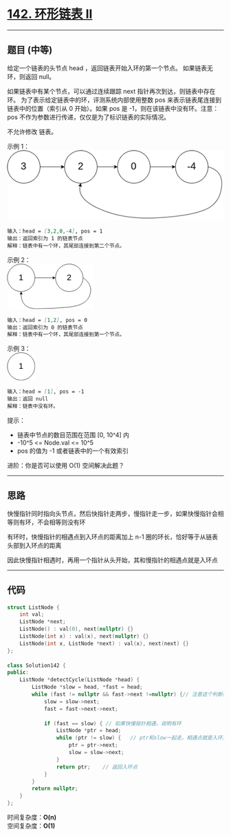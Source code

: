 # [142. 环形链表 II](https://leetcode.cn/problems/linked-list-cycle-ii/description/)

---

## 题目 (中等)

给定一个链表的头节点  head ，返回链表开始入环的第一个节点。 如果链表无环，则返回 null。  

如果链表中有某个节点，可以通过连续跟踪 next 指针再次到达，则链表中存在环。 为了表示给定链表中的环，评测系统内部使用整数 pos 来表示链表尾连接到链表中的位置（索引从 0 开始）。如果 pos 是 -1，则在该链表中没有环。注意：pos 不作为参数进行传递，仅仅是为了标识链表的实际情况。  

不允许修改 链表。  

示例 1：  
![Alt text](https://github.com/yang-yang-o-o/CodingNotes/blob/main/Coding/asset/142_1.png)  

```markdown
输入：head = [3,2,0,-4], pos = 1
输出：返回索引为 1 的链表节点
解释：链表中有一个环，其尾部连接到第二个节点。
```

示例 2：  
![Alt text](https://github.com/yang-yang-o-o/CodingNotes/blob/main/Coding/asset/142_2.png)  

```markdown
输入：head = [1,2], pos = 0
输出：返回索引为 0 的链表节点
解释：链表中有一个环，其尾部连接到第一个节点。
```

示例 3：  
![Alt text](https://github.com/yang-yang-o-o/CodingNotes/blob/main/Coding/asset/142_3.png)

```markdown
输入：head = [1], pos = -1
输出：返回 null
解释：链表中没有环。
```

提示：  

- 链表中节点的数目范围在范围 [0, 10^4] 内
- -10^5 <= Node.val <= 10^5
- pos 的值为 -1 或者链表中的一个有效索引

进阶：你是否可以使用 O(1) 空间解决此题？  

---

## 思路

快慢指针同时指向头节点，然后快指针走两步，慢指针走一步，如果快慢指针会相等则有环，不会相等则没有环

有环时，快慢指针的相遇点到入环点的距离加上 n-1 圈的环长，恰好等于从链表头部到入环点的距离

因此快慢指针相遇时，再用一个指针从头开始，其和慢指针的相遇点就是入环点

---

## 代码

```C++
struct ListNode {
    int val;
    ListNode *next;
    ListNode() : val(0), next(nullptr) {}
    ListNode(int x) : val(x), next(nullptr) {}
    ListNode(int x, ListNode *next) : val(x), next(next) {}
};

class Solution142 {
public:
    ListNode *detectCycle(ListNode *head) {
        ListNode *slow = head, *fast = head;
        while (fast != nullptr && fast->next !=nullptr) {// 注意这个判断条件
            slow = slow->next;
            fast = fast->next->next;
            
            if (fast == slow) { // 如果快慢指针相遇，说明有环
                ListNode *ptr = head;
                while (ptr != slow) {   // ptr和slow一起走，相遇点就是入环点
                    ptr = ptr->next;
                    slow = slow->next;
                }
                return ptr;    // 返回入环点
            }
        }
        return nullptr;
    }
};
```

时间复杂度：**O(n)**  
空间复杂度：**O(1)**
